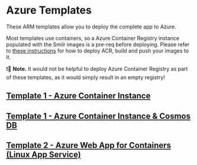 # Azure Templates

These ARM templates allow you to deploy the complete app to Azure.

Most templates use containers, so a Azure Container Registry instance populated with the Smilr images is a pre-req before deploying. Please refer to [these instructions](/docs/containers.md) for how to deploy ACR, build and push your images to it. 

:exclamation::speech_balloon: **Note.** It would not be helpful to deploy Azure Container Registry as part of these templates, as it would simply result in an empty registry!

## [Template 1 - Azure Container Instance](aci-mongo/)

## [Template 1 - Azure Container Instance & Cosmos DB](aci-cosmos/)

## [Template 2 - Azure Web App for Containers (Linux App Service)](web-app-containers/)